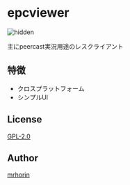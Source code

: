 # epcviewer
![hidden](https://cloud.githubusercontent.com/assets/6502717/26480716/ce1345d8-4216-11e7-9556-f9fffb874bb6.png)

主にpeercast実況用途のレスクライアント

## 特徴
- クロスプラットフォーム
- シンプルUI

## License
[GPL-2.0](https://opensource.org/licenses/GPL-2.0)

## Author
[mrhorin](https://github.com/mrhorin)